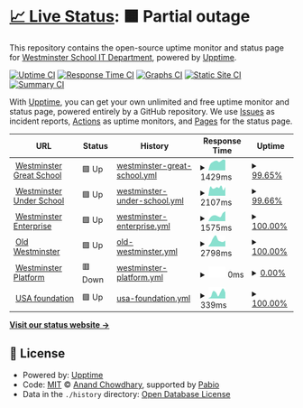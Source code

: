 # [📈 Live Status](https://westminsterschoolit.github.io/uptime): <!--live status--> **🟧 Partial outage**

This repository contains the open-source uptime monitor and status page for [Westminster School IT Department](https://www.westminster.org.uk), powered by [Upptime](https://github.com/upptime/upptime).

[![Uptime CI](https://github.com/westminsterschoolit/uptime/workflows/Uptime%20CI/badge.svg)](https://github.com/westminsterschoolit/uptime/actions?query=workflow%3A%22Uptime+CI%22)
[![Response Time CI](https://github.com/westminsterschoolit/uptime/workflows/Response%20Time%20CI/badge.svg)](https://github.com/westminsterschoolit/uptime/actions?query=workflow%3A%22Response+Time+CI%22)
[![Graphs CI](https://github.com/westminsterschoolit/uptime/workflows/Graphs%20CI/badge.svg)](https://github.com/westminsterschoolit/uptime/actions?query=workflow%3A%22Graphs+CI%22)
[![Static Site CI](https://github.com/westminsterschoolit/uptime/workflows/Static%20Site%20CI/badge.svg)](https://github.com/westminsterschoolit/uptime/actions?query=workflow%3A%22Static+Site+CI%22)
[![Summary CI](https://github.com/westminsterschoolit/uptime/workflows/Summary%20CI/badge.svg)](https://github.com/westminsterschoolit/uptime/actions?query=workflow%3A%22Summary+CI%22)

With [Upptime](https://upptime.js.org), you can get your own unlimited and free uptime monitor and status page, powered entirely by a GitHub repository. We use [Issues](https://github.com/westminsterschoolit/uptime/issues) as incident reports, [Actions](https://github.com/westminsterschoolit/uptime/actions) as uptime monitors, and [Pages](https://westminsterschoolit.github.io/uptime) for the status page.

<!--start: status pages-->
<!-- This summary is generated by Upptime (https://github.com/upptime/upptime) -->
<!-- Do not edit this manually, your changes will be overwritten -->
<!-- prettier-ignore -->
| URL | Status | History | Response Time | Uptime |
| --- | ------ | ------- | ------------- | ------ |
| <img alt="" src="https://icons.duckduckgo.com/ip3/www.westminster.org.uk.ico" height="13"> [Westminster Great School](https://www.westminster.org.uk) | 🟩 Up | [westminster-great-school.yml](https://github.com/westminsterschoolit/uptime/commits/HEAD/history/westminster-great-school.yml) | <details><summary><img alt="Response time graph" src="./graphs/westminster-great-school/response-time-week.png" height="20"> 1429ms</summary><br><a href="https://westminsterschoolit.github.io/uptime/history/westminster-great-school"><img alt="Response time 1259" src="https://img.shields.io/endpoint?url=https%3A%2F%2Fraw.githubusercontent.com%2Fwestminsterschoolit%2Fuptime%2FHEAD%2Fapi%2Fwestminster-great-school%2Fresponse-time.json"></a><br><a href="https://westminsterschoolit.github.io/uptime/history/westminster-great-school"><img alt="24-hour response time 1667" src="https://img.shields.io/endpoint?url=https%3A%2F%2Fraw.githubusercontent.com%2Fwestminsterschoolit%2Fuptime%2FHEAD%2Fapi%2Fwestminster-great-school%2Fresponse-time-day.json"></a><br><a href="https://westminsterschoolit.github.io/uptime/history/westminster-great-school"><img alt="7-day response time 1429" src="https://img.shields.io/endpoint?url=https%3A%2F%2Fraw.githubusercontent.com%2Fwestminsterschoolit%2Fuptime%2FHEAD%2Fapi%2Fwestminster-great-school%2Fresponse-time-week.json"></a><br><a href="https://westminsterschoolit.github.io/uptime/history/westminster-great-school"><img alt="30-day response time 1703" src="https://img.shields.io/endpoint?url=https%3A%2F%2Fraw.githubusercontent.com%2Fwestminsterschoolit%2Fuptime%2FHEAD%2Fapi%2Fwestminster-great-school%2Fresponse-time-month.json"></a><br><a href="https://westminsterschoolit.github.io/uptime/history/westminster-great-school"><img alt="1-year response time 1259" src="https://img.shields.io/endpoint?url=https%3A%2F%2Fraw.githubusercontent.com%2Fwestminsterschoolit%2Fuptime%2FHEAD%2Fapi%2Fwestminster-great-school%2Fresponse-time-year.json"></a></details> | <details><summary><a href="https://westminsterschoolit.github.io/uptime/history/westminster-great-school">99.65%</a></summary><a href="https://westminsterschoolit.github.io/uptime/history/westminster-great-school"><img alt="All-time uptime 99.76%" src="https://img.shields.io/endpoint?url=https%3A%2F%2Fraw.githubusercontent.com%2Fwestminsterschoolit%2Fuptime%2FHEAD%2Fapi%2Fwestminster-great-school%2Fuptime.json"></a><br><a href="https://westminsterschoolit.github.io/uptime/history/westminster-great-school"><img alt="24-hour uptime 97.53%" src="https://img.shields.io/endpoint?url=https%3A%2F%2Fraw.githubusercontent.com%2Fwestminsterschoolit%2Fuptime%2FHEAD%2Fapi%2Fwestminster-great-school%2Fuptime-day.json"></a><br><a href="https://westminsterschoolit.github.io/uptime/history/westminster-great-school"><img alt="7-day uptime 99.65%" src="https://img.shields.io/endpoint?url=https%3A%2F%2Fraw.githubusercontent.com%2Fwestminsterschoolit%2Fuptime%2FHEAD%2Fapi%2Fwestminster-great-school%2Fuptime-week.json"></a><br><a href="https://westminsterschoolit.github.io/uptime/history/westminster-great-school"><img alt="30-day uptime 99.72%" src="https://img.shields.io/endpoint?url=https%3A%2F%2Fraw.githubusercontent.com%2Fwestminsterschoolit%2Fuptime%2FHEAD%2Fapi%2Fwestminster-great-school%2Fuptime-month.json"></a><br><a href="https://westminsterschoolit.github.io/uptime/history/westminster-great-school"><img alt="1-year uptime 99.76%" src="https://img.shields.io/endpoint?url=https%3A%2F%2Fraw.githubusercontent.com%2Fwestminsterschoolit%2Fuptime%2FHEAD%2Fapi%2Fwestminster-great-school%2Fuptime-year.json"></a></details>
| <img alt="" src="https://icons.duckduckgo.com/ip3/www.westminsterunder.org.uk.ico" height="13"> [Westminster Under School](https://www.westminsterunder.org.uk/) | 🟩 Up | [westminster-under-school.yml](https://github.com/westminsterschoolit/uptime/commits/HEAD/history/westminster-under-school.yml) | <details><summary><img alt="Response time graph" src="./graphs/westminster-under-school/response-time-week.png" height="20"> 2107ms</summary><br><a href="https://westminsterschoolit.github.io/uptime/history/westminster-under-school"><img alt="Response time 1741" src="https://img.shields.io/endpoint?url=https%3A%2F%2Fraw.githubusercontent.com%2Fwestminsterschoolit%2Fuptime%2FHEAD%2Fapi%2Fwestminster-under-school%2Fresponse-time.json"></a><br><a href="https://westminsterschoolit.github.io/uptime/history/westminster-under-school"><img alt="24-hour response time 1840" src="https://img.shields.io/endpoint?url=https%3A%2F%2Fraw.githubusercontent.com%2Fwestminsterschoolit%2Fuptime%2FHEAD%2Fapi%2Fwestminster-under-school%2Fresponse-time-day.json"></a><br><a href="https://westminsterschoolit.github.io/uptime/history/westminster-under-school"><img alt="7-day response time 2107" src="https://img.shields.io/endpoint?url=https%3A%2F%2Fraw.githubusercontent.com%2Fwestminsterschoolit%2Fuptime%2FHEAD%2Fapi%2Fwestminster-under-school%2Fresponse-time-week.json"></a><br><a href="https://westminsterschoolit.github.io/uptime/history/westminster-under-school"><img alt="30-day response time 2067" src="https://img.shields.io/endpoint?url=https%3A%2F%2Fraw.githubusercontent.com%2Fwestminsterschoolit%2Fuptime%2FHEAD%2Fapi%2Fwestminster-under-school%2Fresponse-time-month.json"></a><br><a href="https://westminsterschoolit.github.io/uptime/history/westminster-under-school"><img alt="1-year response time 1741" src="https://img.shields.io/endpoint?url=https%3A%2F%2Fraw.githubusercontent.com%2Fwestminsterschoolit%2Fuptime%2FHEAD%2Fapi%2Fwestminster-under-school%2Fresponse-time-year.json"></a></details> | <details><summary><a href="https://westminsterschoolit.github.io/uptime/history/westminster-under-school">99.66%</a></summary><a href="https://westminsterschoolit.github.io/uptime/history/westminster-under-school"><img alt="All-time uptime 99.80%" src="https://img.shields.io/endpoint?url=https%3A%2F%2Fraw.githubusercontent.com%2Fwestminsterschoolit%2Fuptime%2FHEAD%2Fapi%2Fwestminster-under-school%2Fuptime.json"></a><br><a href="https://westminsterschoolit.github.io/uptime/history/westminster-under-school"><img alt="24-hour uptime 97.62%" src="https://img.shields.io/endpoint?url=https%3A%2F%2Fraw.githubusercontent.com%2Fwestminsterschoolit%2Fuptime%2FHEAD%2Fapi%2Fwestminster-under-school%2Fuptime-day.json"></a><br><a href="https://westminsterschoolit.github.io/uptime/history/westminster-under-school"><img alt="7-day uptime 99.66%" src="https://img.shields.io/endpoint?url=https%3A%2F%2Fraw.githubusercontent.com%2Fwestminsterschoolit%2Fuptime%2FHEAD%2Fapi%2Fwestminster-under-school%2Fuptime-week.json"></a><br><a href="https://westminsterschoolit.github.io/uptime/history/westminster-under-school"><img alt="30-day uptime 99.79%" src="https://img.shields.io/endpoint?url=https%3A%2F%2Fraw.githubusercontent.com%2Fwestminsterschoolit%2Fuptime%2FHEAD%2Fapi%2Fwestminster-under-school%2Fuptime-month.json"></a><br><a href="https://westminsterschoolit.github.io/uptime/history/westminster-under-school"><img alt="1-year uptime 99.80%" src="https://img.shields.io/endpoint?url=https%3A%2F%2Fraw.githubusercontent.com%2Fwestminsterschoolit%2Fuptime%2FHEAD%2Fapi%2Fwestminster-under-school%2Fuptime-year.json"></a></details>
| <img alt="" src="https://icons.duckduckgo.com/ip3/www.westminsterschoolenterprise.org.uk.ico" height="13"> [Westminster Enterprise](https://www.westminsterschoolenterprise.org.uk/) | 🟩 Up | [westminster-enterprise.yml](https://github.com/westminsterschoolit/uptime/commits/HEAD/history/westminster-enterprise.yml) | <details><summary><img alt="Response time graph" src="./graphs/westminster-enterprise/response-time-week.png" height="20"> 1575ms</summary><br><a href="https://westminsterschoolit.github.io/uptime/history/westminster-enterprise"><img alt="Response time 1175" src="https://img.shields.io/endpoint?url=https%3A%2F%2Fraw.githubusercontent.com%2Fwestminsterschoolit%2Fuptime%2FHEAD%2Fapi%2Fwestminster-enterprise%2Fresponse-time.json"></a><br><a href="https://westminsterschoolit.github.io/uptime/history/westminster-enterprise"><img alt="24-hour response time 2586" src="https://img.shields.io/endpoint?url=https%3A%2F%2Fraw.githubusercontent.com%2Fwestminsterschoolit%2Fuptime%2FHEAD%2Fapi%2Fwestminster-enterprise%2Fresponse-time-day.json"></a><br><a href="https://westminsterschoolit.github.io/uptime/history/westminster-enterprise"><img alt="7-day response time 1575" src="https://img.shields.io/endpoint?url=https%3A%2F%2Fraw.githubusercontent.com%2Fwestminsterschoolit%2Fuptime%2FHEAD%2Fapi%2Fwestminster-enterprise%2Fresponse-time-week.json"></a><br><a href="https://westminsterschoolit.github.io/uptime/history/westminster-enterprise"><img alt="30-day response time 1123" src="https://img.shields.io/endpoint?url=https%3A%2F%2Fraw.githubusercontent.com%2Fwestminsterschoolit%2Fuptime%2FHEAD%2Fapi%2Fwestminster-enterprise%2Fresponse-time-month.json"></a><br><a href="https://westminsterschoolit.github.io/uptime/history/westminster-enterprise"><img alt="1-year response time 1175" src="https://img.shields.io/endpoint?url=https%3A%2F%2Fraw.githubusercontent.com%2Fwestminsterschoolit%2Fuptime%2FHEAD%2Fapi%2Fwestminster-enterprise%2Fresponse-time-year.json"></a></details> | <details><summary><a href="https://westminsterschoolit.github.io/uptime/history/westminster-enterprise">100.00%</a></summary><a href="https://westminsterschoolit.github.io/uptime/history/westminster-enterprise"><img alt="All-time uptime 99.85%" src="https://img.shields.io/endpoint?url=https%3A%2F%2Fraw.githubusercontent.com%2Fwestminsterschoolit%2Fuptime%2FHEAD%2Fapi%2Fwestminster-enterprise%2Fuptime.json"></a><br><a href="https://westminsterschoolit.github.io/uptime/history/westminster-enterprise"><img alt="24-hour uptime 100.00%" src="https://img.shields.io/endpoint?url=https%3A%2F%2Fraw.githubusercontent.com%2Fwestminsterschoolit%2Fuptime%2FHEAD%2Fapi%2Fwestminster-enterprise%2Fuptime-day.json"></a><br><a href="https://westminsterschoolit.github.io/uptime/history/westminster-enterprise"><img alt="7-day uptime 100.00%" src="https://img.shields.io/endpoint?url=https%3A%2F%2Fraw.githubusercontent.com%2Fwestminsterschoolit%2Fuptime%2FHEAD%2Fapi%2Fwestminster-enterprise%2Fuptime-week.json"></a><br><a href="https://westminsterschoolit.github.io/uptime/history/westminster-enterprise"><img alt="30-day uptime 99.87%" src="https://img.shields.io/endpoint?url=https%3A%2F%2Fraw.githubusercontent.com%2Fwestminsterschoolit%2Fuptime%2FHEAD%2Fapi%2Fwestminster-enterprise%2Fuptime-month.json"></a><br><a href="https://westminsterschoolit.github.io/uptime/history/westminster-enterprise"><img alt="1-year uptime 99.85%" src="https://img.shields.io/endpoint?url=https%3A%2F%2Fraw.githubusercontent.com%2Fwestminsterschoolit%2Fuptime%2FHEAD%2Fapi%2Fwestminster-enterprise%2Fuptime-year.json"></a></details>
| <img alt="" src="https://icons.duckduckgo.com/ip3/www.oldwestminster.org.uk.ico" height="13"> [Old Westminster](https://www.oldwestminster.org.uk/) | 🟩 Up | [old-westminster.yml](https://github.com/westminsterschoolit/uptime/commits/HEAD/history/old-westminster.yml) | <details><summary><img alt="Response time graph" src="./graphs/old-westminster/response-time-week.png" height="20"> 2798ms</summary><br><a href="https://westminsterschoolit.github.io/uptime/history/old-westminster"><img alt="Response time 1888" src="https://img.shields.io/endpoint?url=https%3A%2F%2Fraw.githubusercontent.com%2Fwestminsterschoolit%2Fuptime%2FHEAD%2Fapi%2Fold-westminster%2Fresponse-time.json"></a><br><a href="https://westminsterschoolit.github.io/uptime/history/old-westminster"><img alt="24-hour response time 2558" src="https://img.shields.io/endpoint?url=https%3A%2F%2Fraw.githubusercontent.com%2Fwestminsterschoolit%2Fuptime%2FHEAD%2Fapi%2Fold-westminster%2Fresponse-time-day.json"></a><br><a href="https://westminsterschoolit.github.io/uptime/history/old-westminster"><img alt="7-day response time 2798" src="https://img.shields.io/endpoint?url=https%3A%2F%2Fraw.githubusercontent.com%2Fwestminsterschoolit%2Fuptime%2FHEAD%2Fapi%2Fold-westminster%2Fresponse-time-week.json"></a><br><a href="https://westminsterschoolit.github.io/uptime/history/old-westminster"><img alt="30-day response time 2498" src="https://img.shields.io/endpoint?url=https%3A%2F%2Fraw.githubusercontent.com%2Fwestminsterschoolit%2Fuptime%2FHEAD%2Fapi%2Fold-westminster%2Fresponse-time-month.json"></a><br><a href="https://westminsterschoolit.github.io/uptime/history/old-westminster"><img alt="1-year response time 1888" src="https://img.shields.io/endpoint?url=https%3A%2F%2Fraw.githubusercontent.com%2Fwestminsterschoolit%2Fuptime%2FHEAD%2Fapi%2Fold-westminster%2Fresponse-time-year.json"></a></details> | <details><summary><a href="https://westminsterschoolit.github.io/uptime/history/old-westminster">100.00%</a></summary><a href="https://westminsterschoolit.github.io/uptime/history/old-westminster"><img alt="All-time uptime 99.85%" src="https://img.shields.io/endpoint?url=https%3A%2F%2Fraw.githubusercontent.com%2Fwestminsterschoolit%2Fuptime%2FHEAD%2Fapi%2Fold-westminster%2Fuptime.json"></a><br><a href="https://westminsterschoolit.github.io/uptime/history/old-westminster"><img alt="24-hour uptime 100.00%" src="https://img.shields.io/endpoint?url=https%3A%2F%2Fraw.githubusercontent.com%2Fwestminsterschoolit%2Fuptime%2FHEAD%2Fapi%2Fold-westminster%2Fuptime-day.json"></a><br><a href="https://westminsterschoolit.github.io/uptime/history/old-westminster"><img alt="7-day uptime 100.00%" src="https://img.shields.io/endpoint?url=https%3A%2F%2Fraw.githubusercontent.com%2Fwestminsterschoolit%2Fuptime%2FHEAD%2Fapi%2Fold-westminster%2Fuptime-week.json"></a><br><a href="https://westminsterschoolit.github.io/uptime/history/old-westminster"><img alt="30-day uptime 99.87%" src="https://img.shields.io/endpoint?url=https%3A%2F%2Fraw.githubusercontent.com%2Fwestminsterschoolit%2Fuptime%2FHEAD%2Fapi%2Fold-westminster%2Fuptime-month.json"></a><br><a href="https://westminsterschoolit.github.io/uptime/history/old-westminster"><img alt="1-year uptime 99.85%" src="https://img.shields.io/endpoint?url=https%3A%2F%2Fraw.githubusercontent.com%2Fwestminsterschoolit%2Fuptime%2FHEAD%2Fapi%2Fold-westminster%2Fuptime-year.json"></a></details>
| <img alt="" src="https://icons.duckduckgo.com/ip3/www.westminsterplatform.org.uk.ico" height="13"> [Westminster Platform](https://www.westminsterplatform.org.uk/) | 🟥 Down | [westminster-platform.yml](https://github.com/westminsterschoolit/uptime/commits/HEAD/history/westminster-platform.yml) | <details><summary><img alt="Response time graph" src="./graphs/westminster-platform/response-time-week.png" height="20"> 0ms</summary><br><a href="https://westminsterschoolit.github.io/uptime/history/westminster-platform"><img alt="Response time 0" src="https://img.shields.io/endpoint?url=https%3A%2F%2Fraw.githubusercontent.com%2Fwestminsterschoolit%2Fuptime%2FHEAD%2Fapi%2Fwestminster-platform%2Fresponse-time.json"></a><br><a href="https://westminsterschoolit.github.io/uptime/history/westminster-platform"><img alt="24-hour response time 0" src="https://img.shields.io/endpoint?url=https%3A%2F%2Fraw.githubusercontent.com%2Fwestminsterschoolit%2Fuptime%2FHEAD%2Fapi%2Fwestminster-platform%2Fresponse-time-day.json"></a><br><a href="https://westminsterschoolit.github.io/uptime/history/westminster-platform"><img alt="7-day response time 0" src="https://img.shields.io/endpoint?url=https%3A%2F%2Fraw.githubusercontent.com%2Fwestminsterschoolit%2Fuptime%2FHEAD%2Fapi%2Fwestminster-platform%2Fresponse-time-week.json"></a><br><a href="https://westminsterschoolit.github.io/uptime/history/westminster-platform"><img alt="30-day response time 0" src="https://img.shields.io/endpoint?url=https%3A%2F%2Fraw.githubusercontent.com%2Fwestminsterschoolit%2Fuptime%2FHEAD%2Fapi%2Fwestminster-platform%2Fresponse-time-month.json"></a><br><a href="https://westminsterschoolit.github.io/uptime/history/westminster-platform"><img alt="1-year response time 0" src="https://img.shields.io/endpoint?url=https%3A%2F%2Fraw.githubusercontent.com%2Fwestminsterschoolit%2Fuptime%2FHEAD%2Fapi%2Fwestminster-platform%2Fresponse-time-year.json"></a></details> | <details><summary><a href="https://westminsterschoolit.github.io/uptime/history/westminster-platform">0.00%</a></summary><a href="https://westminsterschoolit.github.io/uptime/history/westminster-platform"><img alt="All-time uptime 0.00%" src="https://img.shields.io/endpoint?url=https%3A%2F%2Fraw.githubusercontent.com%2Fwestminsterschoolit%2Fuptime%2FHEAD%2Fapi%2Fwestminster-platform%2Fuptime.json"></a><br><a href="https://westminsterschoolit.github.io/uptime/history/westminster-platform"><img alt="24-hour uptime 0.00%" src="https://img.shields.io/endpoint?url=https%3A%2F%2Fraw.githubusercontent.com%2Fwestminsterschoolit%2Fuptime%2FHEAD%2Fapi%2Fwestminster-platform%2Fuptime-day.json"></a><br><a href="https://westminsterschoolit.github.io/uptime/history/westminster-platform"><img alt="7-day uptime 0.00%" src="https://img.shields.io/endpoint?url=https%3A%2F%2Fraw.githubusercontent.com%2Fwestminsterschoolit%2Fuptime%2FHEAD%2Fapi%2Fwestminster-platform%2Fuptime-week.json"></a><br><a href="https://westminsterschoolit.github.io/uptime/history/westminster-platform"><img alt="30-day uptime 1.38%" src="https://img.shields.io/endpoint?url=https%3A%2F%2Fraw.githubusercontent.com%2Fwestminsterschoolit%2Fuptime%2FHEAD%2Fapi%2Fwestminster-platform%2Fuptime-month.json"></a><br><a href="https://westminsterschoolit.github.io/uptime/history/westminster-platform"><img alt="1-year uptime 0.00%" src="https://img.shields.io/endpoint?url=https%3A%2F%2Fraw.githubusercontent.com%2Fwestminsterschoolit%2Fuptime%2FHEAD%2Fapi%2Fwestminster-platform%2Fuptime-year.json"></a></details>
| <img alt="" src="https://icons.duckduckgo.com/ip3/westminsterschoolit.github.io.ico" height="13"> [USA foundation](https://westminsterschoolit.github.io/usa-foundation/) | 🟩 Up | [usa-foundation.yml](https://github.com/westminsterschoolit/uptime/commits/HEAD/history/usa-foundation.yml) | <details><summary><img alt="Response time graph" src="./graphs/usa-foundation/response-time-week.png" height="20"> 339ms</summary><br><a href="https://westminsterschoolit.github.io/uptime/history/usa-foundation"><img alt="Response time 244" src="https://img.shields.io/endpoint?url=https%3A%2F%2Fraw.githubusercontent.com%2Fwestminsterschoolit%2Fuptime%2FHEAD%2Fapi%2Fusa-foundation%2Fresponse-time.json"></a><br><a href="https://westminsterschoolit.github.io/uptime/history/usa-foundation"><img alt="24-hour response time 355" src="https://img.shields.io/endpoint?url=https%3A%2F%2Fraw.githubusercontent.com%2Fwestminsterschoolit%2Fuptime%2FHEAD%2Fapi%2Fusa-foundation%2Fresponse-time-day.json"></a><br><a href="https://westminsterschoolit.github.io/uptime/history/usa-foundation"><img alt="7-day response time 339" src="https://img.shields.io/endpoint?url=https%3A%2F%2Fraw.githubusercontent.com%2Fwestminsterschoolit%2Fuptime%2FHEAD%2Fapi%2Fusa-foundation%2Fresponse-time-week.json"></a><br><a href="https://westminsterschoolit.github.io/uptime/history/usa-foundation"><img alt="30-day response time 323" src="https://img.shields.io/endpoint?url=https%3A%2F%2Fraw.githubusercontent.com%2Fwestminsterschoolit%2Fuptime%2FHEAD%2Fapi%2Fusa-foundation%2Fresponse-time-month.json"></a><br><a href="https://westminsterschoolit.github.io/uptime/history/usa-foundation"><img alt="1-year response time 244" src="https://img.shields.io/endpoint?url=https%3A%2F%2Fraw.githubusercontent.com%2Fwestminsterschoolit%2Fuptime%2FHEAD%2Fapi%2Fusa-foundation%2Fresponse-time-year.json"></a></details> | <details><summary><a href="https://westminsterschoolit.github.io/uptime/history/usa-foundation">100.00%</a></summary><a href="https://westminsterschoolit.github.io/uptime/history/usa-foundation"><img alt="All-time uptime 100.00%" src="https://img.shields.io/endpoint?url=https%3A%2F%2Fraw.githubusercontent.com%2Fwestminsterschoolit%2Fuptime%2FHEAD%2Fapi%2Fusa-foundation%2Fuptime.json"></a><br><a href="https://westminsterschoolit.github.io/uptime/history/usa-foundation"><img alt="24-hour uptime 100.00%" src="https://img.shields.io/endpoint?url=https%3A%2F%2Fraw.githubusercontent.com%2Fwestminsterschoolit%2Fuptime%2FHEAD%2Fapi%2Fusa-foundation%2Fuptime-day.json"></a><br><a href="https://westminsterschoolit.github.io/uptime/history/usa-foundation"><img alt="7-day uptime 100.00%" src="https://img.shields.io/endpoint?url=https%3A%2F%2Fraw.githubusercontent.com%2Fwestminsterschoolit%2Fuptime%2FHEAD%2Fapi%2Fusa-foundation%2Fuptime-week.json"></a><br><a href="https://westminsterschoolit.github.io/uptime/history/usa-foundation"><img alt="30-day uptime 100.00%" src="https://img.shields.io/endpoint?url=https%3A%2F%2Fraw.githubusercontent.com%2Fwestminsterschoolit%2Fuptime%2FHEAD%2Fapi%2Fusa-foundation%2Fuptime-month.json"></a><br><a href="https://westminsterschoolit.github.io/uptime/history/usa-foundation"><img alt="1-year uptime 100.00%" src="https://img.shields.io/endpoint?url=https%3A%2F%2Fraw.githubusercontent.com%2Fwestminsterschoolit%2Fuptime%2FHEAD%2Fapi%2Fusa-foundation%2Fuptime-year.json"></a></details>

<!--end: status pages-->

[**Visit our status website →**](https://westminsterschoolit.github.io/uptime)

## 📄 License

- Powered by: [Upptime](https://github.com/upptime/upptime)
- Code: [MIT](./LICENSE) © [Anand Chowdhary](https://anandchowdhary.com), supported by [Pabio](https://pabio.com)
- Data in the `./history` directory: [Open Database License](https://opendatacommons.org/licenses/odbl/1-0/)
